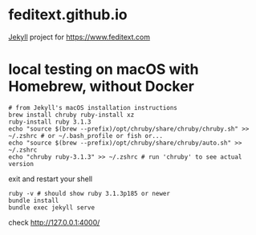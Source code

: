 # feditext.github.io

[Jekyll](https://jekyllrb.com) project for https://www.feditext.com

# local testing on macOS with Homebrew, without Docker

```
# from Jekyll's macOS installation instructions
brew install chruby ruby-install xz
ruby-install ruby 3.1.3
echo "source $(brew --prefix)/opt/chruby/share/chruby/chruby.sh" >> ~/.zshrc # or ~/.bash_profile or fish or...
echo "source $(brew --prefix)/opt/chruby/share/chruby/auto.sh" >> ~/.zshrc
echo "chruby ruby-3.1.3" >> ~/.zshrc # run 'chruby' to see actual version
```

exit and restart your shell

```
ruby -v # should show ruby 3.1.3p185 or newer
bundle install
bundle exec jekyll serve
```

check http://127.0.0.1:4000/
